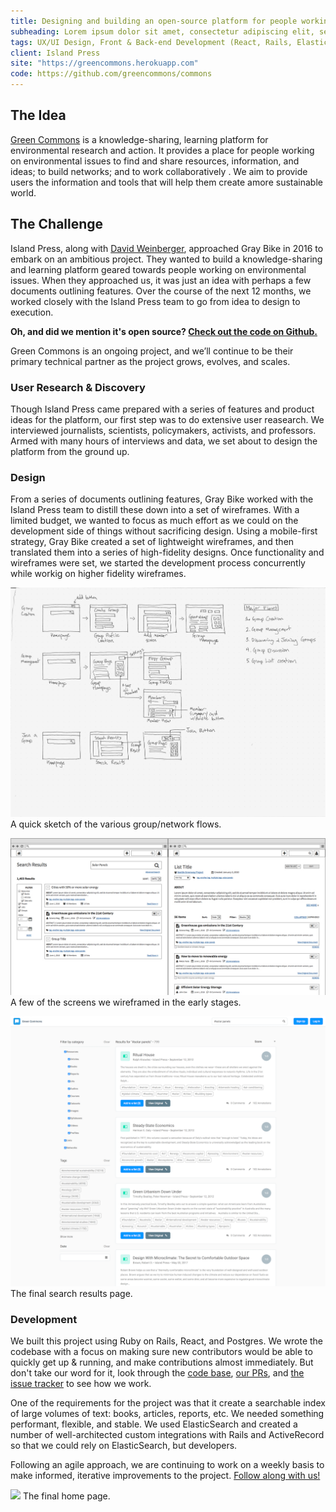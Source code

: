 ```yaml
---
title: Designing and building an open-source platform for people working on the environment.
subheading: Lorem ipsum dolor sit amet, consectetur adipiscing elit, sed do eiusmod tempor incididunt.
tags: UX/UI Design, Front & Back-end Development (React, Rails, ElasticSearch), Product Strategy
client: Island Press
site: "https://greencommons.herokuapp.com"
code: https://github.com/greencommons/commons
---
```


## The Idea

[Green Commons] is a knowledge-sharing, learning platform for environmental research and action. It provides a place for people working on environmental issues to find and share resources, information, and ideas; to build networks; and to work collaboratively . We aim to provide users the information and tools that will help them create amore sustainable world.


## The Challenge

Island Press, along with [David Weinberger](http://weinberger.org/), approached Gray Bike in 2016 to embark on an ambitious project. They wanted to build a knowledge-sharing and learning platform geared towards people working on environmental issues. When they approached us, it was just an idea with perhaps a few documents outlining features. Over the course of the next 12 months, we worked closely with the Island Press team to go from idea to design to execution.

**Oh, and did we mention it's open source? [Check out the code on Github.]**

Green Commons is an ongoing project, and we’ll continue to be their primary technical partner as the project grows, evolves, and scales.

### User Research & Discovery

Though Island Press came prepared with a series of features and product ideas for the platform, our first step was to do extensive user reasearch. We interviewed journalists, scientists, policymakers, activists, and professors. Armed with many hours of interviews and data, we set about to design the platform from the ground up.

### Design

From a series of documents outlining features, Gray Bike worked with the Island Press team to distill these down into a set of wireframes. With a limited budget, we wanted to focus as much effort as we could on the development side of things without sacrificing design. Using a mobile-first strategy, Gray Bike created a set of lightweight wireframes, and then translated them into a series of high-fidelity designs. Once functionality and wireframes were set, we started the development process concurrently while workig on higher fidelity wireframes.

<p class='case-study__image-display text-center'>
  <img src='/images/work/green-commons/group-flow.jpg'>
  <span>A quick sketch of the various group/network flows.</span>
</p>


<p class='case-study__image-display text-center'>
  <img src='/images/work/green-commons/wireframes.jpg'>
  <span>A few of the screens we wireframed in the early stages.</span>
</p>

<p class='case-study__image-display text-center'>
  <img src='/images/work/green-commons/search-page-final.png'>
  <span>The final search results page.</span>
</p>

### Development

We built this project using Ruby on Rails, React, and Postgres. We wrote the codebase with a focus on making sure new contributors would be able to quickly get up & running, and make contributions almost immediately. But don't take our word for it, look through the [code base], [our PRs], and [the issue tracker] to see how we work.


One of the requirements for the project was that it create a searchable index of large volumes of text: books, articles, reports, etc. We needed something performant, flexible, and stable. We used ElasticSearch and created a number of well-architected custom integrations with Rails and ActiveRecord so that we could rely on ElasticSearch, but developers.

Following an agile approach, we are continuing to work on a weekly basis to make informed, iterative improvements to the project. [Follow along with us!]

<p class='case-study__image-display text-center'>
  <img src='/images/work/green-commons/homepage-final.png'>
  <span>The final home page.</span>
</p>


[Green Commons]: https://greencommons.herokuapp.com
[Check out the code on Github.]: https://github.com/greencommons/commons
[code base]: https://github.com/greencommons/commons
[Follow along with us!]: https://github.com/greencommons/commons
[our PRs]: https://github.com/greencommons/commons/pulls?q=is%3Apr+is%3Aclosed
[the issue tracker]: https://github.com/greencommons/commons/projects/1

